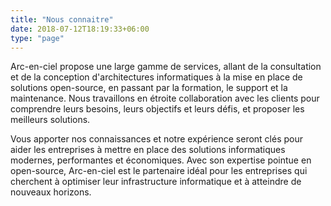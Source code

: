 ```yaml
---
title: "Nous connaitre"
date: 2018-07-12T18:19:33+06:00
type: "page"
---
```


Arc-en-ciel propose une large gamme de services, allant de la consultation et de la conception d'architectures informatiques à la mise en place de solutions open-source, en passant par la formation, le support et la maintenance. Nous travaillons en étroite collaboration avec les clients pour comprendre leurs besoins, leurs objectifs et leurs défis, et proposer les meilleurs solutions.

Vous apporter nos connaissances et notre expérience seront clés pour aider les entreprises à mettre en place des solutions informatiques modernes, performantes et économiques. Avec son expertise pointue en open-source, Arc-en-ciel est le partenaire idéal pour les entreprises qui cherchent à optimiser leur infrastructure informatique et à atteindre de nouveaux horizons.